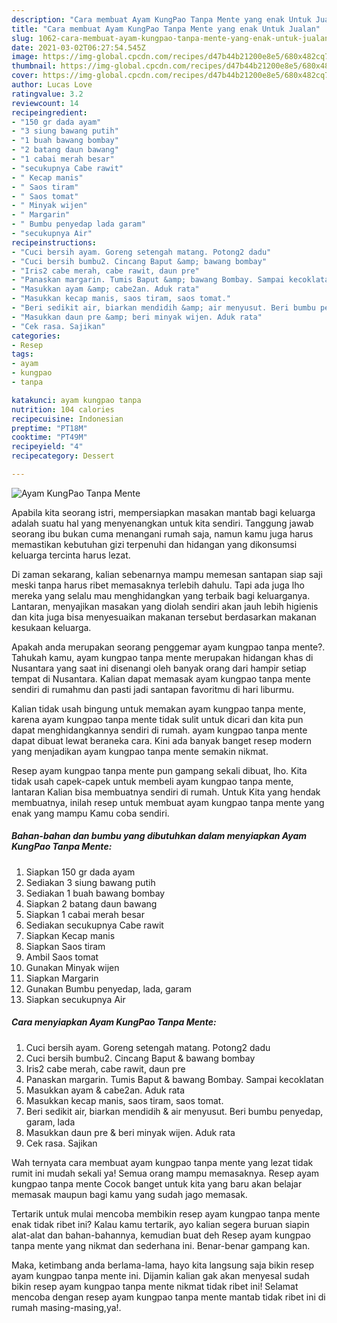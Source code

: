 ```yaml
---
description: "Cara membuat Ayam KungPao Tanpa Mente yang enak Untuk Jualan"
title: "Cara membuat Ayam KungPao Tanpa Mente yang enak Untuk Jualan"
slug: 1062-cara-membuat-ayam-kungpao-tanpa-mente-yang-enak-untuk-jualan
date: 2021-03-02T06:27:54.545Z
image: https://img-global.cpcdn.com/recipes/d47b44b21200e8e5/680x482cq70/ayam-kungpao-tanpa-mente-foto-resep-utama.jpg
thumbnail: https://img-global.cpcdn.com/recipes/d47b44b21200e8e5/680x482cq70/ayam-kungpao-tanpa-mente-foto-resep-utama.jpg
cover: https://img-global.cpcdn.com/recipes/d47b44b21200e8e5/680x482cq70/ayam-kungpao-tanpa-mente-foto-resep-utama.jpg
author: Lucas Love
ratingvalue: 3.2
reviewcount: 14
recipeingredient:
- "150 gr dada ayam"
- "3 siung bawang putih"
- "1 buah bawang bombay"
- "2 batang daun bawang"
- "1 cabai merah besar"
- "secukupnya Cabe rawit"
- " Kecap manis"
- " Saos tiram"
- " Saos tomat"
- " Minyak wijen"
- " Margarin"
- " Bumbu penyedap lada garam"
- "secukupnya Air"
recipeinstructions:
- "Cuci bersih ayam. Goreng setengah matang. Potong2 dadu"
- "Cuci bersih bumbu2. Cincang Baput &amp; bawang bombay"
- "Iris2 cabe merah, cabe rawit, daun pre"
- "Panaskan margarin. Tumis Baput &amp; bawang Bombay. Sampai kecoklatan"
- "Masukkan ayam &amp; cabe2an. Aduk rata"
- "Masukkan kecap manis, saos tiram, saos tomat."
- "Beri sedikit air, biarkan mendidih &amp; air menyusut. Beri bumbu penyedap, garam, lada"
- "Masukkan daun pre &amp; beri minyak wijen. Aduk rata"
- "Cek rasa. Sajikan"
categories:
- Resep
tags:
- ayam
- kungpao
- tanpa

katakunci: ayam kungpao tanpa 
nutrition: 104 calories
recipecuisine: Indonesian
preptime: "PT18M"
cooktime: "PT49M"
recipeyield: "4"
recipecategory: Dessert

---
```



![Ayam KungPao Tanpa Mente](https://img-global.cpcdn.com/recipes/d47b44b21200e8e5/680x482cq70/ayam-kungpao-tanpa-mente-foto-resep-utama.jpg)

Apabila kita seorang istri, mempersiapkan masakan mantab bagi keluarga adalah suatu hal yang menyenangkan untuk kita sendiri. Tanggung jawab seorang ibu bukan cuma menangani rumah saja, namun kamu juga harus memastikan kebutuhan gizi terpenuhi dan hidangan yang dikonsumsi keluarga tercinta harus lezat.

Di zaman  sekarang, kalian sebenarnya mampu memesan santapan siap saji meski tanpa harus ribet memasaknya terlebih dahulu. Tapi ada juga lho mereka yang selalu mau menghidangkan yang terbaik bagi keluarganya. Lantaran, menyajikan masakan yang diolah sendiri akan jauh lebih higienis dan kita juga bisa menyesuaikan makanan tersebut berdasarkan makanan kesukaan keluarga. 



Apakah anda merupakan seorang penggemar ayam kungpao tanpa mente?. Tahukah kamu, ayam kungpao tanpa mente merupakan hidangan khas di Nusantara yang saat ini disenangi oleh banyak orang dari hampir setiap tempat di Nusantara. Kalian dapat memasak ayam kungpao tanpa mente sendiri di rumahmu dan pasti jadi santapan favoritmu di hari liburmu.

Kalian tidak usah bingung untuk memakan ayam kungpao tanpa mente, karena ayam kungpao tanpa mente tidak sulit untuk dicari dan kita pun dapat menghidangkannya sendiri di rumah. ayam kungpao tanpa mente dapat dibuat lewat beraneka cara. Kini ada banyak banget resep modern yang menjadikan ayam kungpao tanpa mente semakin nikmat.

Resep ayam kungpao tanpa mente pun gampang sekali dibuat, lho. Kita tidak usah capek-capek untuk membeli ayam kungpao tanpa mente, lantaran Kalian bisa membuatnya sendiri di rumah. Untuk Kita yang hendak membuatnya, inilah resep untuk membuat ayam kungpao tanpa mente yang enak yang mampu Kamu coba sendiri.

<!--inarticleads1-->

##### Bahan-bahan dan bumbu yang dibutuhkan dalam menyiapkan Ayam KungPao Tanpa Mente:

1. Siapkan 150 gr dada ayam
1. Sediakan 3 siung bawang putih
1. Sediakan 1 buah bawang bombay
1. Siapkan 2 batang daun bawang
1. Siapkan 1 cabai merah besar
1. Sediakan secukupnya Cabe rawit
1. Siapkan  Kecap manis
1. Siapkan  Saos tiram
1. Ambil  Saos tomat
1. Gunakan  Minyak wijen
1. Siapkan  Margarin
1. Gunakan  Bumbu penyedap, lada, garam
1. Siapkan secukupnya Air




<!--inarticleads2-->

##### Cara menyiapkan Ayam KungPao Tanpa Mente:

1. Cuci bersih ayam. Goreng setengah matang. Potong2 dadu
1. Cuci bersih bumbu2. Cincang Baput &amp; bawang bombay
1. Iris2 cabe merah, cabe rawit, daun pre
1. Panaskan margarin. Tumis Baput &amp; bawang Bombay. Sampai kecoklatan
1. Masukkan ayam &amp; cabe2an. Aduk rata
1. Masukkan kecap manis, saos tiram, saos tomat.
1. Beri sedikit air, biarkan mendidih &amp; air menyusut. Beri bumbu penyedap, garam, lada
1. Masukkan daun pre &amp; beri minyak wijen. Aduk rata
1. Cek rasa. Sajikan




Wah ternyata cara membuat ayam kungpao tanpa mente yang lezat tidak rumit ini mudah sekali ya! Semua orang mampu memasaknya. Resep ayam kungpao tanpa mente Cocok banget untuk kita yang baru akan belajar memasak maupun bagi kamu yang sudah jago memasak.

Tertarik untuk mulai mencoba membikin resep ayam kungpao tanpa mente enak tidak ribet ini? Kalau kamu tertarik, ayo kalian segera buruan siapin alat-alat dan bahan-bahannya, kemudian buat deh Resep ayam kungpao tanpa mente yang nikmat dan sederhana ini. Benar-benar gampang kan. 

Maka, ketimbang anda berlama-lama, hayo kita langsung saja bikin resep ayam kungpao tanpa mente ini. Dijamin kalian gak akan menyesal sudah bikin resep ayam kungpao tanpa mente nikmat tidak ribet ini! Selamat mencoba dengan resep ayam kungpao tanpa mente mantab tidak ribet ini di rumah masing-masing,ya!.

